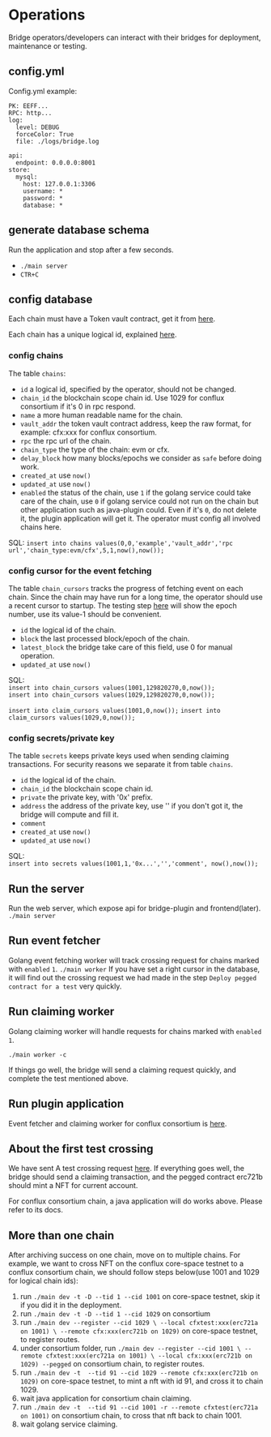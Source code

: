 # Operations
Bridge operators/developers can interact with their bridges for deployment, maintenance or testing.

## config.yml
Config.yml example:
```
PK: EEFF...
RPC: http...
log:
  level: DEBUG
  forceColor: True
  file: ./logs/bridge.log

api:
  endpoint: 0.0.0.0:8001
store:
  mysql:
    host: 127.0.0.1:3306
    username: *
    password: *
    database: *
```

## generate database schema
Run the application and stop after a few seconds.
- `./main server`
- `CTR+C`

## config database
Each chain must have a Token vault contract, get it from [here](deploy.md).

Each chain has a unique logical id, explained [here](overview.md).

### config chains
The table `chains`:
- `id` a logical id, specified by the operator, should not be changed.
- `chain_id` the blockchain scope chain id. Use 1029 for conflux consortium if it's 0 in rpc respond.
- `name` a more human readable name for the chain.
- `vault_addr` the token vault contract address, keep the raw format, for example: cfx:xxx for conflux consortium.
- `rpc` the rpc url of the chain.
- `chain_type` the type of the chain: evm or cfx.
- `delay_block` how many blocks/epochs we consider as `safe` before doing work.
- `created_at` use `now()`
- `updated_at` use `now()`
- `enabled` the status of the chain, use `1` if the golang service could take care of the chain,
use `0` if golang service could not run on the chain but other application such as java-plugin could. 
Even if it's `0`, do not delete it, the plugin application will get it.
The operator must config all involved chains here.

SQL:
`insert into chains values(0,0,'example','vault_addr','rpc url','chain_type:evm/cfx',5,1,now(),now());`

### config cursor for the event fetching
The table `chain_cursors` tracks the progress of fetching event on each chain. 
Since the chain may have run for a long time, the operator should use a recent cursor to startup.
The testing step [here](deploy.md) will show the epoch number, use its value-1 should be convenient.
- `id` the logical id of the chain.
- `block` the last processed block/epoch of the chain.
- `latest_block` the bridge take care of this field, use 0 for manual operation.
- `updated_at` use `now()`

SQL:  
`insert into chain_cursors values(1001,129820270,0,now());`  
`insert into chain_cursors values(1029,129820270,0,now());` 
 
`insert into claim_cursors values(1001,0,now());`
`insert into claim_cursors values(1029,0,now());`  

### config secrets/private key
The table `secrets` keeps private keys used when sending claiming transactions.
For security reasons we separate it from table `chains`.
- `id` the logical id of the chain.
- `chain_id` the blockchain scope chain id.
- `private` the private key, with '0x' prefix.
- `address` the address of the private key, use '' if you don't got it, the bridge will compute and fill it.
- `comment`
- `created_at` use `now()`
- `updated_at` use `now()`

SQL:  
`insert into secrets values(1001,1,'0x...','','comment', now(),now());`

## Run the server
Run the web server, which expose api for bridge-plugin and frontend(later).  
`./main server`

## Run event fetcher
Golang event fetching worker will track crossing request for chains marked with `enabled` `1`. 
`./main worker`
If you have set a right cursor in the database, it will find out the crossing request we had made in 
the step `Deploy pegged contract for a test` very quickly.

## Run claiming worker
Golang claiming worker will handle requests for chains  marked with `enabled` `1`.  

`./main worker -c` 

If things go well, the bridge will send a claiming request quickly, and complete the test mentioned above.

## Run plugin application
Event fetcher and claiming worker for conflux consortium is [here](https://github.com/tree-graph/bridge-plugin-treegraph/tree/fetch-event).

## About the first test crossing
We have sent A test crossing request [here](deploy.md).
If everything goes well, the bridge should send a claiming transaction, and the pegged 
contract erc721b should mint a NFT for current account.

For conflux consortium chain, a java application will do works above. 
Please refer to its docs.

## More than one chain
After archiving success on one chain, move on to multiple chains.
For example, we want to cross NFT on the conflux core-space testnet to a conflux consortium chain,
we should follow steps below(use 1001 and 1029 for logical chain ids):  
1. run `./main dev -t -D --tid 1 --cid 1001` on core-space testnet, skip it if you did it in the deployment. 
2. run `./main dev -t -D --tid 1 --cid 1029` on consortium
3. run ```
./main dev --register --cid 1029 \
                     --local cfxtest:xxx(erc721a on 1001) \
                     --remote cfx:xxx(erc721b on 1029)
                     ``` on core-space testnet, to register routes.
4. under consortium folder, run ```
./main dev --register --cid 1001 \
                     --remote cfxtest:xxx(erc721a on 1001) \
                     --local cfx:xxx(erc721b on 1029)
                     --pegged
                     ``` on consortium chain, to register routes.
5. run `./main dev -t  --tid 91 --cid 1029 --remote cfx:xxx(erc721b on 1029)` on core-space testnet, 
to mint a nft with id 91, and cross it to chain 1029.
6. wait java application for consortium chain claiming.
7. run `./main dev -t  --tid 91 --cid 1001 -r --remote cfxtest(erc721a on 1001)` on consortium chain, 
to cross that nft back to chain 1001.
8. wait golang service claiming.

